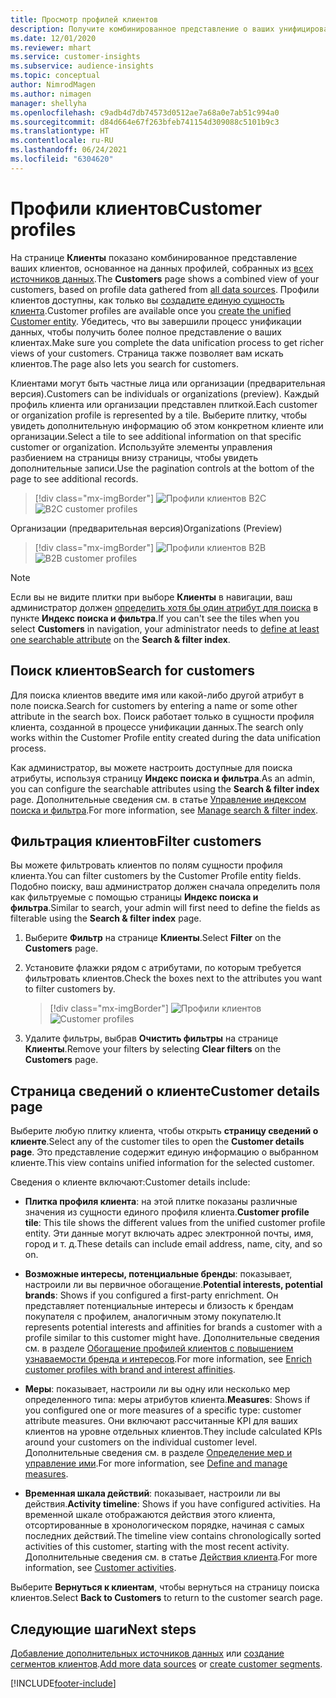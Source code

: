 ```yaml
---
title: Просмотр профилей клиентов
description: Получите комбинированное представление о ваших унифицированных данных о клиентах.
ms.date: 12/01/2020
ms.reviewer: mhart
ms.service: customer-insights
ms.subservice: audience-insights
ms.topic: conceptual
author: NimrodMagen
ms.author: nimagen
manager: shellyha
ms.openlocfilehash: c9adb4d7db74573d0512ae7a68a0e7ab51c994a0
ms.sourcegitcommit: d84d664e67f263bfeb741154d309088c5101b9c3
ms.translationtype: HT
ms.contentlocale: ru-RU
ms.lasthandoff: 06/24/2021
ms.locfileid: "6304620"
---
```

# <a name="customer-profiles"></a><span data-ttu-id="29be8-103">Профили клиентов</span><span class="sxs-lookup"><span data-stu-id="29be8-103">Customer profiles</span></span>

<span data-ttu-id="29be8-104">На странице **Клиенты** показано комбинированное представление ваших клиентов, основанное на данных профилей, собранных из [всех источников данных](data-sources.md).</span><span class="sxs-lookup"><span data-stu-id="29be8-104">The **Customers** page shows a combined view of your customers, based on profile data gathered from [all data sources](data-sources.md).</span></span> <span data-ttu-id="29be8-105">Профили клиентов доступны, как только вы [создадите единую сущность клиента](data-unification.md).</span><span class="sxs-lookup"><span data-stu-id="29be8-105">Customer profiles are available once you [create the unified Customer entity](data-unification.md).</span></span> <span data-ttu-id="29be8-106">Убедитесь, что вы завершили процесс унификации данных, чтобы получить более полное представление о ваших клиентах.</span><span class="sxs-lookup"><span data-stu-id="29be8-106">Make sure you complete the data unification process to get richer views of your customers.</span></span> <span data-ttu-id="29be8-107">Страница также позволяет вам искать клиентов.</span><span class="sxs-lookup"><span data-stu-id="29be8-107">The page also lets you search for customers.</span></span>

<span data-ttu-id="29be8-108">Клиентами могут быть частные лица или организации (предварительная версия).</span><span class="sxs-lookup"><span data-stu-id="29be8-108">Customers can be individuals or organizations (preview).</span></span> <span data-ttu-id="29be8-109">Каждый профиль клиента или организации представлен плиткой.</span><span class="sxs-lookup"><span data-stu-id="29be8-109">Each customer or organization profile is represented by a tile.</span></span> <span data-ttu-id="29be8-110">Выберите плитку, чтобы увидеть дополнительную информацию об этом конкретном клиенте или организации.</span><span class="sxs-lookup"><span data-stu-id="29be8-110">Select a tile to see additional information on that specific customer or organization.</span></span> <span data-ttu-id="29be8-111">Используйте элементы управления разбиением на страницы внизу страницы, чтобы увидеть дополнительные записи.</span><span class="sxs-lookup"><span data-stu-id="29be8-111">Use the pagination controls at the bottom of the page to see additional records.</span></span>

> [!div class="mx-imgBorder"] 
> <span data-ttu-id="29be8-112">![Профили клиентов B2C](media/profiles-customers.png "Профили клиентов B2C")</span><span class="sxs-lookup"><span data-stu-id="29be8-112">![B2C customer profiles](media/profiles-customers.png "B2C customer profiles")</span></span>

<span data-ttu-id="29be8-113">Организации (предварительная версия)</span><span class="sxs-lookup"><span data-stu-id="29be8-113">Organizations (Preview)</span></span>
> [!div class="mx-imgBorder"] 
> <span data-ttu-id="29be8-114">![Профили клиентов B2B](media/profile-customers-b2b.png "Профили клиентов B2B")</span><span class="sxs-lookup"><span data-stu-id="29be8-114">![B2B customer profiles](media/profile-customers-b2b.png "B2B customer profiles")</span></span>

> [!NOTE]
> <span data-ttu-id="29be8-115">Если вы не видите плитки при выборе **Клиенты** в навигации, ваш администратор должен [определить хотя бы один атрибут для поиска](search-filter-index.md) в пункте **Индекс поиска и фильтра**.</span><span class="sxs-lookup"><span data-stu-id="29be8-115">If you can't see the tiles when you select **Customers** in navigation, your administrator needs to [define at least one searchable attribute](search-filter-index.md) on the **Search & filter index**.</span></span>

## <a name="search-for-customers"></a><span data-ttu-id="29be8-116">Поиск клиентов</span><span class="sxs-lookup"><span data-stu-id="29be8-116">Search for customers</span></span>

<span data-ttu-id="29be8-117">Для поиска клиентов введите имя или какой-либо другой атрибут в поле поиска.</span><span class="sxs-lookup"><span data-stu-id="29be8-117">Search for customers by entering a name or some other attribute in the search box.</span></span> <span data-ttu-id="29be8-118">Поиск работает только в сущности профиля клиента, созданной в процессе унификации данных.</span><span class="sxs-lookup"><span data-stu-id="29be8-118">The search only works within the Customer Profile entity created during the data unification process.</span></span>

<span data-ttu-id="29be8-119">Как администратор, вы можете настроить доступные для поиска атрибуты, используя страницу **Индекс поиска и фильтра**.</span><span class="sxs-lookup"><span data-stu-id="29be8-119">As an admin, you can configure the searchable attributes using the **Search & filter index** page.</span></span> <span data-ttu-id="29be8-120">Дополнительные сведения см. в статье [Управление индексом поиска и фильтра](search-filter-index.md).</span><span class="sxs-lookup"><span data-stu-id="29be8-120">For more information, see [Manage search & filter index](search-filter-index.md).</span></span>

## <a name="filter-customers"></a><span data-ttu-id="29be8-121">Фильтрация клиентов</span><span class="sxs-lookup"><span data-stu-id="29be8-121">Filter customers</span></span>

<span data-ttu-id="29be8-122">Вы можете фильтровать клиентов по полям сущности профиля клиента.</span><span class="sxs-lookup"><span data-stu-id="29be8-122">You can filter customers by the Customer Profile entity fields.</span></span> <span data-ttu-id="29be8-123">Подобно поиску, ваш администратор должен сначала определить поля как фильтруемые с помощью страницы **Индекс поиска и фильтра**.</span><span class="sxs-lookup"><span data-stu-id="29be8-123">Similar to search, your admin will first need to define the fields as filterable using the **Search & filter index** page.</span></span>

1. <span data-ttu-id="29be8-124">Выберите **Фильтр** на странице **Клиенты**.</span><span class="sxs-lookup"><span data-stu-id="29be8-124">Select **Filter** on the **Customers** page.</span></span>

2. <span data-ttu-id="29be8-125">Установите флажки рядом с атрибутами, по которым требуется фильтровать клиентов.</span><span class="sxs-lookup"><span data-stu-id="29be8-125">Check the boxes next to the attributes you want to filter customers by.</span></span>

   > [!div class="mx-imgBorder"] 
   > <span data-ttu-id="29be8-126">![Профили клиентов](media/profiles-customers3.png "Профили клиентов")</span><span class="sxs-lookup"><span data-stu-id="29be8-126">![Customer profiles](media/profiles-customers3.png "Customer profiles")</span></span>

3. <span data-ttu-id="29be8-127">Удалите фильтры, выбрав **Очистить фильтры** на странице **Клиенты**.</span><span class="sxs-lookup"><span data-stu-id="29be8-127">Remove your filters by selecting **Clear filters** on the **Customers** page.</span></span>

##  <a name="customer-details-page"></a><span data-ttu-id="29be8-128">Страница сведений о клиенте</span><span class="sxs-lookup"><span data-stu-id="29be8-128">Customer details page</span></span>

<span data-ttu-id="29be8-129">Выберите любую плитку клиента, чтобы открыть **страницу сведений о клиенте**.</span><span class="sxs-lookup"><span data-stu-id="29be8-129">Select any of the customer tiles to open the **Customer details page**.</span></span> <span data-ttu-id="29be8-130">Это представление содержит единую информацию о выбранном клиенте.</span><span class="sxs-lookup"><span data-stu-id="29be8-130">This view contains unified information for the selected customer.</span></span>

<span data-ttu-id="29be8-131">Сведения о клиенте включают:</span><span class="sxs-lookup"><span data-stu-id="29be8-131">Customer details include:</span></span>

-   <span data-ttu-id="29be8-132">**Плитка профиля клиента**: на этой плитке показаны различные значения из сущности единого профиля клиента.</span><span class="sxs-lookup"><span data-stu-id="29be8-132">**Customer profile tile**: This tile shows the different values from the unified customer profile entity.</span></span> <span data-ttu-id="29be8-133">Эти данные могут включать адрес электронной почты, имя, город и т. д.</span><span class="sxs-lookup"><span data-stu-id="29be8-133">These details can include email address, name, city, and so on.</span></span> 

-   <span data-ttu-id="29be8-134">**Возможные интересы, потенциальные бренды**: показывает, настроили ли вы первичное обогащение.</span><span class="sxs-lookup"><span data-stu-id="29be8-134">**Potential interests, potential brands**: Shows if you configured a first-party enrichment.</span></span> <span data-ttu-id="29be8-135">Он представляет потенциальные интересы и близость к брендам покупателя с профилем, аналогичным этому покупателю.</span><span class="sxs-lookup"><span data-stu-id="29be8-135">It represents potential interests and affinities for brands a customer with a profile similar to this customer might have.</span></span> <span data-ttu-id="29be8-136">Дополнительные сведения см. в разделе [Обогащение профилей клиентов с повышением узнаваемости бренда и интересов](enrichment-microsoft.md).</span><span class="sxs-lookup"><span data-stu-id="29be8-136">For more information, see [Enrich customer profiles with brand and interest affinities](enrichment-microsoft.md).</span></span>

-   <span data-ttu-id="29be8-137">**Меры**: показывает, настроили ли вы одну или несколько мер определенного типа: меры атрибутов клиента.</span><span class="sxs-lookup"><span data-stu-id="29be8-137">**Measures**: Shows if you configured one or more measures of a specific type: customer attribute measures.</span></span> <span data-ttu-id="29be8-138">Они включают рассчитанные KPI для ваших клиентов на уровне отдельных клиентов.</span><span class="sxs-lookup"><span data-stu-id="29be8-138">They include calculated KPIs around your customers on the individual customer level.</span></span> <span data-ttu-id="29be8-139">Дополнительные сведения см. в разделе [Определение мер и управление ими](measures.md).</span><span class="sxs-lookup"><span data-stu-id="29be8-139">For more information, see [Define and manage measures](measures.md).</span></span>

-   <span data-ttu-id="29be8-140">**Временная шкала действий**: показывает, настроили ли вы действия.</span><span class="sxs-lookup"><span data-stu-id="29be8-140">**Activity timeline**: Shows if you have configured activities.</span></span> <span data-ttu-id="29be8-141">На временной шкале отображаются действия этого клиента, отсортированные в хронологическом порядке, начиная с самых последних действий.</span><span class="sxs-lookup"><span data-stu-id="29be8-141">The timeline view contains chronologically sorted activities of this customer, starting with the most recent activity.</span></span> <span data-ttu-id="29be8-142">Дополнительные сведения см. в статье [Действия клиента](activities.md).</span><span class="sxs-lookup"><span data-stu-id="29be8-142">For more information, see [Customer activities](activities.md).</span></span>

<span data-ttu-id="29be8-143">Выберите **Вернуться к клиентам**, чтобы вернуться на страницу поиска клиентов.</span><span class="sxs-lookup"><span data-stu-id="29be8-143">Select **Back to Customers** to return to the customer search page.</span></span>

## <a name="next-steps"></a><span data-ttu-id="29be8-144">Следующие шаги</span><span class="sxs-lookup"><span data-stu-id="29be8-144">Next steps</span></span>

<span data-ttu-id="29be8-145">[Добавление дополнительных источников данных](data-sources.md) или [создание сегментов клиентов](segments.md).</span><span class="sxs-lookup"><span data-stu-id="29be8-145">[Add more data sources](data-sources.md) or [create customer segments](segments.md).</span></span>


[!INCLUDE[footer-include](../includes/footer-banner.md)]
